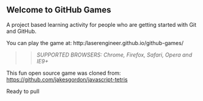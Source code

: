 ## Welcome to GitHub Games

A project based learning activity for people who are getting started with Git and GitHub.

You can play the game at: http:/laserengineer.github.io/github-games/

>> _*SUPPORTED BROWSERS*: Chrome, Firefox, Safari, Opera and IE9+_

This fun open source game was cloned from: https://github.com/jakesgordon/javascript-tetris

Ready to pull 
